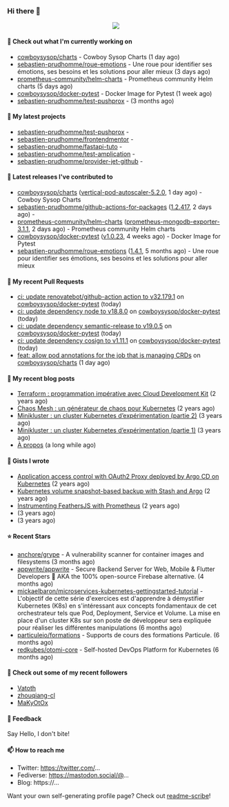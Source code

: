 ### Hi there 👋

<p align="center"><img src="https://github-readme-stats.vercel.app/api?username=sebastien-prudhomme&show_icons=true&locale=en"/></p>

#### 👷 Check out what I'm currently working on

- [cowboysysop/charts](https://github.com/cowboysysop/charts) - Cowboy Sysop Charts (1 day ago)
- [sebastien-prudhomme/roue-emotions](https://github.com/sebastien-prudhomme/roue-emotions) - Une roue pour identifier ses émotions, ses besoins et les solutions pour aller mieux (3 days ago)
- [prometheus-community/helm-charts](https://github.com/prometheus-community/helm-charts) - Prometheus community Helm charts (5 days ago)
- [cowboysysop/docker-pytest](https://github.com/cowboysysop/docker-pytest) - Docker Image for Pytest (1 week ago)
- [sebastien-prudhomme/test-pushprox](https://github.com/sebastien-prudhomme/test-pushprox) -  (3 months ago)

#### 🌱 My latest projects

- [sebastien-prudhomme/test-pushprox](https://github.com/sebastien-prudhomme/test-pushprox) - 
- [sebastien-prudhomme/frontendmentor](https://github.com/sebastien-prudhomme/frontendmentor) - 
- [sebastien-prudhomme/fastapi-tuto](https://github.com/sebastien-prudhomme/fastapi-tuto) - 
- [sebastien-prudhomme/test-amplication](https://github.com/sebastien-prudhomme/test-amplication) - 
- [sebastien-prudhomme/provider-jet-github](https://github.com/sebastien-prudhomme/provider-jet-github) - 

#### 🔭 Latest releases I've contributed to

- [cowboysysop/charts](https://github.com/cowboysysop/charts) ([vertical-pod-autoscaler-5.2.0](https://github.com/cowboysysop/charts/releases/tag/vertical-pod-autoscaler-5.2.0), 1 day ago) - Cowboy Sysop Charts
- [sebastien-prudhomme/github-actions-for-packages](https://github.com/sebastien-prudhomme/github-actions-for-packages) ([1.2.417](https://github.com/sebastien-prudhomme/github-actions-for-packages/releases/tag/1.2.417), 2 days ago) - 
- [prometheus-community/helm-charts](https://github.com/prometheus-community/helm-charts) ([prometheus-mongodb-exporter-3.1.1](https://github.com/prometheus-community/helm-charts/releases/tag/prometheus-mongodb-exporter-3.1.1), 2 days ago) - Prometheus community Helm charts
- [cowboysysop/docker-pytest](https://github.com/cowboysysop/docker-pytest) ([v1.0.23](https://github.com/cowboysysop/docker-pytest/releases/tag/v1.0.23), 4 weeks ago) - Docker Image for Pytest
- [sebastien-prudhomme/roue-emotions](https://github.com/sebastien-prudhomme/roue-emotions) ([1.4.1](https://github.com/sebastien-prudhomme/roue-emotions/releases/tag/1.4.1), 5 months ago) - Une roue pour identifier ses émotions, ses besoins et les solutions pour aller mieux

#### 🔨 My recent Pull Requests

- [ci: update renovatebot/github-action action to v32.179.1](https://github.com/cowboysysop/docker-pytest/pull/170) on [cowboysysop/docker-pytest](https://github.com/cowboysysop/docker-pytest) (today)
- [ci: update dependency node to v18.8.0](https://github.com/cowboysysop/docker-pytest/pull/169) on [cowboysysop/docker-pytest](https://github.com/cowboysysop/docker-pytest) (today)
- [ci: update dependency semantic-release to v19.0.5](https://github.com/cowboysysop/docker-pytest/pull/168) on [cowboysysop/docker-pytest](https://github.com/cowboysysop/docker-pytest) (today)
- [ci: update dependency cosign to v1.11.1](https://github.com/cowboysysop/docker-pytest/pull/167) on [cowboysysop/docker-pytest](https://github.com/cowboysysop/docker-pytest) (today)
- [feat: allow pod annotations for the job that is managing CRDs](https://github.com/cowboysysop/charts/pull/270) on [cowboysysop/charts](https://github.com/cowboysysop/charts) (1 day ago)

#### 📜 My recent blog posts

- [Terraform : programmation impérative avec Cloud Development Kit](https://www.cowboysysop.com/post/terraform-programmation-imperative-avec-cloud-development-kit/) (2 years ago)
- [Chaos Mesh : un générateur de chaos pour Kubernetes](https://www.cowboysysop.com/post/chaos-mesh-un-generateur-de-chaos-pour-kubernetes/) (2 years ago)
- [Minikluster : un cluster Kubernetes d’expérimentation (partie 2)](https://www.cowboysysop.com/post/minikluster-un-cluster-kubernetes-d-experimentation-partie-2/) (3 years ago)
- [Minikluster : un cluster Kubernetes d’expérimentation (partie 1)](https://www.cowboysysop.com/post/minikluster-un-cluster-kubernetes-d-experimentation-partie-1/) (3 years ago)
- [À propos](https://www.cowboysysop.com/page/a-propos/) (a long while ago)

#### 📓 Gists I wrote

- [Application access control with OAuth2 Proxy deployed by Argo CD on Kubernetes](https://gist.github.com/c90af146c465305087d5f5a55990ca71) (2 years ago)
- [Kubernetes volume snapshot-based backup with Stash and Argo](https://gist.github.com/c53e870dc6b4987fefa4c36ea9f1187c) (2 years ago)
- [Instrumenting FeathersJS with Prometheus](https://gist.github.com/93ab307c8c03a9c5fdb1ff728f413855) (2 years ago)
- [](https://gist.github.com/9827398f4f792569e56351ac56e80b80) (3 years ago)
- [](https://gist.github.com/064f0ea019c9ff37b71ebc023c0a0c6b) (3 years ago)

#### ⭐ Recent Stars

- [anchore/grype](https://github.com/anchore/grype) - A vulnerability scanner for container images and filesystems (3 months ago)
- [appwrite/appwrite](https://github.com/appwrite/appwrite) - Secure Backend Server for Web, Mobile &amp; Flutter Developers 🚀 AKA the 100% open-source Firebase alternative. (4 months ago)
- [mickaelbaron/microservices-kubernetes-gettingstarted-tutorial](https://github.com/mickaelbaron/microservices-kubernetes-gettingstarted-tutorial) - L&#39;objectif de cette série d&#39;exercices est d&#39;apprendre à démystifier Kubernetes (K8s) en s&#39;intéressant aux concepts fondamentaux de cet orchestrateur tels que Pod, Deployment, Service et Volume. La mise en place d&#39;un cluster K8s sur son poste de développeur sera expliquée pour réaliser les différentes manipulations (6 months ago)
- [particuleio/formations](https://github.com/particuleio/formations) - Supports de cours des formations Particule. (6 months ago)
- [redkubes/otomi-core](https://github.com/redkubes/otomi-core) - Self-hosted DevOps Platform for Kubernetes (6 months ago)

#### 👯 Check out some of my recent followers

- [Vatoth](https://github.com/Vatoth)
- [zhouqiang-cl](https://github.com/zhouqiang-cl)
- [MaKyOtOx](https://github.com/MaKyOtOx)

#### 💬 Feedback

Say Hello, I don't bite!

#### 📫 How to reach me

- Twitter: https://twitter.com/...
- Fediverse: https://mastodon.social/@...
- Blog: https://...

Want your own self-generating profile page? Check out [readme-scribe](https://github.com/muesli/readme-scribe)!
